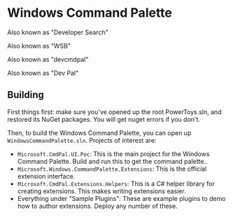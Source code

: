# Windows Command Palette

Also known as "Developer Search"

Also known as "WSB" <!-- 🚀💎🚀 -->

Also known as "devcmdpal"

Also known as "Dev Pal"

## Building

First things first: make sure you've opened up the root PowerToys.sln, and restored its NuGet packages. You will get nuget errors if you don't.

Then, to build the Windows Command Palette, you can open up `WindowsCommandPalette.sln`. Projects of interest are:
* `Microsoft.CmdPal.UI.Poc`: This is the main project for the Windows Command Palette. Build and run this to get the command palette..
* `Microsoft.Windows.CommandPalette.Extensions`: This is the official extension interface.
* `Microsoft.CmdPal.Extensions.Helpers`: This is a C# helper library for creating extensions. This makes writing extensions easier.
* Everything under "Sample Plugins": These are example plugins to demo how to author extensions. Deploy any number of these.
